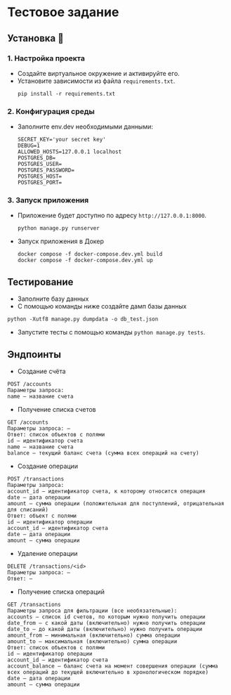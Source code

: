 # Тестовое задание

## Установка 🔧

### 1. Настройка проекта
- Создайте виртуальное окружение и активируйте его.
- Установите зависимости из файла `requirements.txt`.
  ```shell
  pip install -r requirements.txt
  ```

### 2. Конфигурация среды
- Заполните env.dev необходимыми данными:
    ```
    SECRET_KEY='your secret key'
    DEBUG=1
    ALLOWED_HOSTS=127.0.0.1 localhost
    POSTGRES_DB=
    POSTGRES_USER=
    POSTGRES_PASSWORD=
    POSTGRES_HOST=
    POSTGRES_PORT=
    ```

### 3. Запуск приложения
- Приложение будет доступно по адресу `http://127.0.0.1:8000`.
  ```shell
  python manage.py runserver
  ```
- Запуск приложения в Докер
  ```shell
  docker compose -f docker-compose.dev.yml build  
  docker compose -f docker-compose.dev.yml up
  ```

## Тестирование
- Заполните базу данных
- С помощью команды ниже создайте дамп базы данных
```shell 
python -Xutf8 manage.py dumpdata -o db_test.json 
``` 
- Запустите тесты с помощью команды `python manage.py tests`.

## Эндпоинты
- Создание счёта
```
POST /accounts
Параметры запроса:
name — название счета
```
- Получение списка счетов
```
GET /accounts
Параметры запроса: —
Ответ: список объектов с полями
id — идентификатор счета
name — название счета
balance — текущий баланс счета (сумма всех операций на счету)
```
- Создание операции
```
POST /transactions
Параметры запроса:
account_id — идентификатор счета, к которому относится операция
date — дата операции
amount — сумма операции (положительная для поступлений, отрицательная для списаний)
Ответ: объект с полями
id — идентификатор операции
account_id — идентификатор счета
date — дата операции
amount — сумма операции
```
- Удаление операции
```
DELETE /transactions/<id>
Параметры запроса: —
Ответ: —
```
- Получение списка операций
```
GET /transactions
Параметры запроса для фильтрации (все необязательные):
accounts — список id счетов, по которым нужно получить операции
date_from — с какой даты (включительно) нужно получить операции
date_to — до какой даты (включительно) нужно получить операции
amount_from — минимальная (включительно) сумма операции
amount_to — максимальная (включительно) сумма операции
Ответ: список объектов с полями
id — идентификатор операции
account_id — идентификатор счета
account_balance — баланс счета на момент совершения операции (сумма всех операций до текущей включительно в хронологическом порядке)
date — дата операции
amount — сумма операции
```

